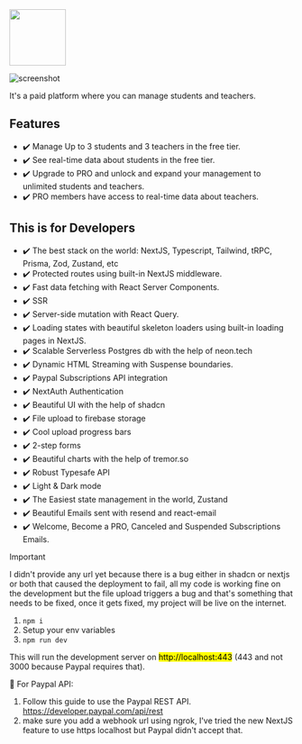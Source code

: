 <img src="https://firebasestorage.googleapis.com/v0/b/school-manager-e26b7.appspot.com/o/Screenshot%202023-12-09%20at%204.33.43%20PM.png?alt=media&token=ced15002-f3f9-47c1-a77a-cb0e203dccb6" width="100px" style="object-fit:cover;">

<!-- <video width="200px" height="auto">
  <source src="https://firebasestorage.googleapis.com/v0/b/school-manager-e26b7.appspot.com/o/edited-demo-antiexcel.mp4?alt=media&token=dfa44346-9bf5-4123-9072-f9cdda2a50a4" type="video/mp4">
</video> -->

![screenshot](https://firebasestorage.googleapis.com/v0/b/school-manager-e26b7.appspot.com/o/Screenshot%202023-12-21%20at%202.25.09%20PM.png?alt=media&token=bde573b4-a540-468b-afff-71baa5182496)

It's a paid platform where you can manage students and teachers.

## Features

- ✔️ Manage Up to 3 students and 3 teachers in the free tier.
- ✔️ See real-time data about students in the free tier.
- ✔️ Upgrade to PRO and unlock and expand your management to unlimited students and teachers.
- ✔️ PRO members have access to real-time data about teachers.

## This is for Developers

- ✔️ The best stack on the world: NextJS, Typescript, Tailwind, tRPC, Prisma, Zod, Zustand, etc
- ✔️ Protected routes using built-in NextJS middleware.
- ✔️ Fast data fetching with React Server Components.
- ✔️ SSR
- ✔️ Server-side mutation with React Query.
- ✔️ Loading states with beautiful skeleton loaders using built-in loading pages in NextJS.
- ✔️ Scalable Serverless Postgres db with the help of neon.tech
- ✔️ Dynamic HTML Streaming with Suspense boundaries.
- ✔️ Paypal Subscriptions API integration
- ✔️ NextAuth Authentication
- ✔️ Beautiful UI with the help of shadcn
- ✔️ File upload to firebase storage
- ✔️ Cool upload progress bars
- ✔️ 2-step forms
- ✔️ Beautiful charts with the help of tremor.so
- ✔️ Robust Typesafe API
- ✔️ Light & Dark mode
- ✔️ The Easiest state management in the world, Zustand
- ✔️ Beautiful Emails sent with resend and react-email
- ✔️ Welcome, Become a PRO, Canceled and Suspended Subscriptions Emails.

> [!IMPORTANT]
> I didn't provide any url yet because there is a bug either in shadcn or nextjs or both that caused the deployment to fail, all my code is working fine on the development but the file upload triggers a bug and that's something that needs to be fixed, once it gets fixed, my project will be live on the internet.

1. `npm i`
2. Setup your env variables
3. `npm run dev`

This will run the development server on <mark>http://localhost:443</mark> (443 and not 3000 because Paypal requires that).

📍 For Paypal API:

1. Follow this guide to use the Paypal REST API. https://developer.paypal.com/api/rest
2. make sure you add a webhook url using ngrok, I've tried the new NextJS feature to use https localhost but Paypal didn't accept that.
